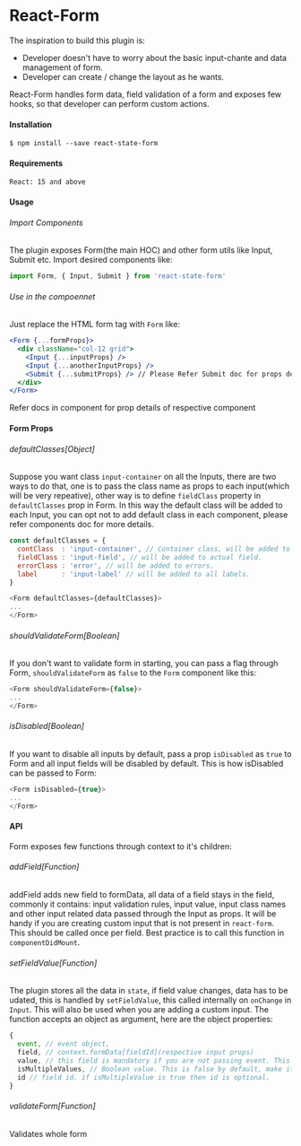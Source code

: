 # React-Form
The inspiration to build this plugin is:
  - Developer doesn't have to worry about the basic input-chante and data management of form.
  - Developer can create / change the layout as he wants.
  
React-Form handles form data, field validation of a form and exposes few hooks, so that developer can perform custom actions.

#### Installation

```shell
$ npm install --save react-state-form
```

#### Requirements

```
React: 15 and above
```

#### Usage

###### Import Components
The plugin exposes Form(the main HOC) and other form utils like Input, Submit etc. Import desired components like:

```js
import Form, { Input, Submit } from 'react-state-form'
```

###### Use in the compoennet
Just replace the HTML form tag with `Form` like:

```jsx
<Form {...formProps}>
  <div className="col-12 grid">
    <Input {...inputProps} />
    <Input {...anotherInputProps} />
    <Submit {...submitProps} /> // Please Refer Submit doc for props details.
  </div>
</Form>
```
Refer docs in component for prop details of respective component

#### Form Props
###### defaultClasses[Object]
Suppose you want class `input-container` on all the Inputs, there are two ways to do that, one is to pass the class name as props to each input(which will be very repeative), other way is to define `fieldClass` property in `defaultClasses` prop in Form. In this way the default class will be added to each Input, you can opt not to add default class in each component, please refer components doc for more details.

```js
const defaultClasses = {
  contClass  : 'input-container', // Container class, will be added to each container.
  fieldClass : 'input-field', // will be added to actual field.
  errorClass : 'error', // will be added to errors.
  label      : 'input-label' // will be added to all labels.
}

<Form defaultClasses={defaultClasses}>
...
</Form>
```

###### shouldValidateForm[Boolean]
If you don't want to validate form in starting, you can pass a flag through Form, `shouldValidateForm` as `false` to the `Form` component like this:

```js
<Form shouldValidateForm={false}>
...
</Form>
```

###### isDisabled[Boolean]
If you want to disable all inputs by default, pass a prop `isDisabled` as `true` to Form and all input fields will be disabled by default. This is how isDisabled can be passed to Form:

```js
<Form isDisabled={true}>
...
</Form>
```

#### API

Form exposes few functions through context to it's children:

###### addField[Function]
addField adds new field to formData, all data of a field stays in the field, commonly it contains: input validation rules, input value, input class names and other input related data passed through the Input as props. It will be handy if you are creating custom input that is not present in `react-form`. This should be called once per field. Best practice is to call this function in `componentDidMount`.

###### setFieldValue[Function]
The plugin stores all the data in `state`, if field value changes, data has to be udated, this is handled by `setFieldValue`, this called internally on `onChange` in `Input`. This will also be used when you are adding a custom input. The function accepts an object as argument, here are the object properties:

```js
{
  event, // event object,
  field, // context.formData[fieldId](respective input props)
  value, // this field is mandatory if you are not passing event. This can be used if you are setting value explicitly, the best usecae is when you want to set some other field value on change of current field.
  isMultipleValues, // Boolean value. This is false by default, make it true if you want to set multiple values in one shot. If isMultipleValue is true, then `value` property should be an object of field id and value.
  id // field id. if isMultipleValue is true then id is optional.
}
```

###### validateForm[Function]
Validates whole form
